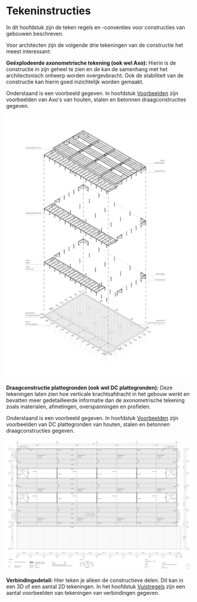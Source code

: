 # Tekeninstructies

In dit hoofdstuk zijn de teken regels en -conventies voor constructies van gebouwen beschreven.

Voor architecten zijn de volgende drie tekeningen van de constructie het meest interessant:

**Geëxplodeerde axonometrische tekening (ook wel Axo):** Hierin is de constructie in zijn geheel te zien en de kan de samenhang met het architectonisch ontwerp worden overgevbracht. Ook de stabiliteit van de constructie kan hierin goed inzichtelijk worden gemaakt.

Onderstaand is een voorbeeld gegeven. In hoofdstuk [Voorbeelden](../voorbeelden/staal/staal_intro.md) zijn voorbeelden van Axo's van houten, stalen en betonnen draagconstructies gegeven.

![Axo Staal](Images/AXO_Staal_01.jpg)

**Draagconstructie plattegronden (ook wel DC plattegronden):** Deze tekeningen laten zien hoe verticale krachtsafdracht in het gebouw werkt en bevatten meer gedetailleerde informatie dan de axonometrische tekening zoals materialen, afmetingen, overspanningen en profielen.

Onderstaand is een voorbeeld gegeven. In hoofdstuk [Voorbeelden](../voorbeelden/staal/staal_intro.md) zijn voorbeelden van DC plattegronden van houten, stalen en betonnen draagconstructies gegeven.

![DC Plattegronden](Images/staal6.png)

**Verbindingsdetail:** Hier teken je alleen de constructieve delen. Dit kan in een 3D of een aantal 2D tekeningen. In het hoofdstuk [Vuistregels](../ontwerp/ontwerp_intro.md) zijn een aantal voorbeelden van tekeningen van verbindingen gegeven.
